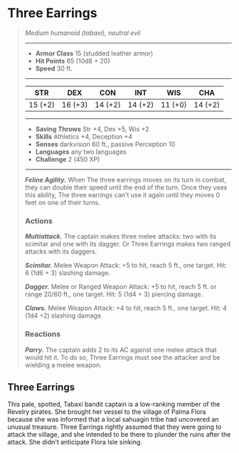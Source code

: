 # Three Earrings
>*Medium humanoid (tabaxi), neutral evil*
>___
>- **Armor Class** 15 (studded leather armor)
>- **Hit Points** 65 (10d8 + 20)
>- **Speed** 30 ft.
>___
>|STR|DEX|CON|INT|WIS|CHA|
>|:---:|:---:|:---:|:---:|:---:|:---:|
>|15 (+2)|16 (+3)|14 (+2)|14 (+2)|11 (+0)|14 (+2)|
>___
>- **Saving Throws** Str +4, Dex +5, Wis +2
>- **Skills** Athletics +4, Deception +4
>- **Senses** darkvision 60 ft., passive Perception 10
>- **Languages** any two languages
>- **Challenge** 2 (450 XP)
>___
>***Feline Agility.*** When The three earrings moves on its turn in combat, they can double their speed until the end of the turn. Once they uses this ability, The three earrings can't use it again until they moves 0 feet on one of their turns.  
>
>### Actions
>***Multiattack.*** The captain makes three melee attacks: two with its scimitar and one with its dagger. Or Three Earrings makes two ranged attacks with its daggers.  
>
>***Scimitar.*** Melee Weapon Attack: +5 to hit, reach 5 ft., one target. Hit: 6 (1d6 + 3) slashing damage.  
>
>***Dagger.*** Melee  or Ranged Weapon Attack: +5 to hit, reach 5 ft. or range 20/60 ft., one target. Hit: 5 (1d4 + 3) piercing damage.  
>
>***Claws.*** Melee Weapon Attack: +4 to hit, reach 5 ft., one target. Hit: 4 (1d4 +2) slashing damage.  
>
>### Reactions
>***Parry.*** The captain adds 2 to its AC against one melee attack that would hit it. To do so, Three Earrings must see the attacker and be wielding a melee weapon.
## Three Earrings
This pale, spotted, Tabaxi bandit captain is a low-ranking member of the Revelry pirates. She brought her vessel to the village of Palma Flora because she was informed that a local sahuagin tribe had uncovered an unusual treasure. Three Earrings rightly assumed that they were going to attack the village, and she intended to be there to plunder the ruins after the attack. She didn't anticipate Flora Isle sinking.